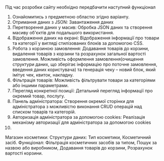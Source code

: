 Під час розробки сайту необхідно передбачити
наступний функціонал
1. Ознайомитись з предметною областю згідно варіанту.
2. Отримання даних з JSON: Завантаження даних
3. Перетворення даних у масив: Обробка JSON даних та створення масиву об'єктів для
подальшого використання.
4. Відображення даних на екрані: Відображення інформації про товари та категорії у
вигляді стилізованих блоків за допомогою CSS.
5. Робота з корзиною замовлення: Додавання товарів до корзини, видалення товарів з
корзини та розрахунок загальної вартості замовлення. Можливість оформлення
замовлення(очищення структури даних, що зберігає інформацію про поточне
замовлення, введення даних користувача) та генерація чеку – новий блок, який імітує
чек, квиток, накладну.
6. Фільтрація товарів: Можливість фільтрувати товари за категоріями або іншими
параметрами.
7. Перегляд конкретної позиції: Детальний перегляд інформації про окремий товар,
послугу.
8. Панель адміністратора: Створення окремої сторінки для адміністратора з можливістю
виконання CRUD операцій над списком товарів та категорій.
9. Авторизація адміністратора за допомогою cookies: Реалізація механізму авторизації
для адміністратора за допомогою cookies
10.
Магазин косметики:
Структури даних: Тип косметики, Косметичний засіб.
Функціонал: Фільтрація косметичних засобів за типом, Пошук за назвою або
виробником, Додавання товарів до корзини, Розрахунок вартості корзини.